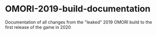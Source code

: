 # OMORI-2019-build-documentation
Documentation of all changes from the "leaked" 2019 OMORI build to the first release of the game in 2020
